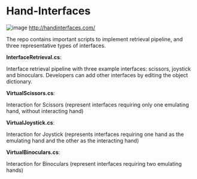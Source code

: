 # Hand-Interfaces

![image](https://user-images.githubusercontent.com/90154278/149648239-81732862-cc99-4865-9b34-133adf97c333.png)
http://handinterfaces.com/

The repo contains important scripts to implement retrieval pipeline, and three representative types of interfaces.

**InterfaceRetrieval.cs**: 

Interface retrieval pipeline with three example interfaces: scissors, joystick and binoculars. Developers can add other interfaces by editing the object dictionary.

**VirtualScissors.cs**: 

Interaction for Scissors (represent interfaces requiring only one emulating hand, without interacting hand)

**VirtualJoystick.cs**: 

Interaction for Joystick (represents interfaces requiring one hand as the emulating hand and the other as the interacting hand)

**VirtualBinoculars.cs**: 

Interaction for Binoculars (represent interfaces requiring two emulating hands)
